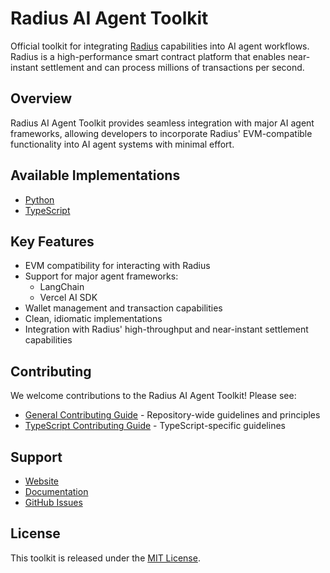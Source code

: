 # Radius AI Agent Toolkit

Official toolkit for integrating [Radius](https://radiustech.xyz/) capabilities into AI agent workflows. Radius is a high-performance smart contract platform that enables near-instant settlement and can process millions of transactions per second.

## Overview

Radius AI Agent Toolkit provides seamless integration with major AI agent frameworks, allowing developers to incorporate Radius' EVM-compatible functionality into AI agent systems with minimal effort.

## Available Implementations

- [Python](./python)
- [TypeScript](./typescript)

## Key Features

- EVM compatibility for interacting with Radius
- Support for major agent frameworks:
  - LangChain
  - Vercel AI SDK
- Wallet management and transaction capabilities
- Clean, idiomatic implementations
- Integration with Radius' high-throughput and near-instant settlement capabilities

## Contributing

We welcome contributions to the Radius AI Agent Toolkit! Please see:

- [General Contributing Guide](CONTRIBUTING.md) - Repository-wide guidelines and principles
- [TypeScript Contributing Guide](typescript/CONTRIBUTING.md) - TypeScript-specific guidelines

## Support

- [Website](https://radiustech.xyz/)
- [Documentation](https://docs.radiustech.xyz/)
- [GitHub Issues](https://github.com/radiustechsystems/ai-agent-toolkit/issues)

## License

This toolkit is released under the [MIT License](LICENSE).
